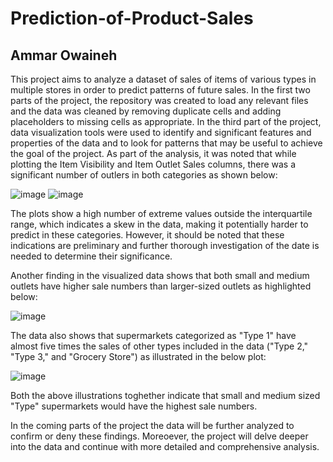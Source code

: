 # Prediction-of-Product-Sales
## Ammar Owaineh
This project aims to analyze a dataset of sales of items of various types in multiple stores in order to predict patterns of future sales. 
In the first two parts of the project, the repository was created to load any relevant files and the data was cleaned by removing duplicate cells and adding placeholders to missing cells as appropriate. 
In the third part of the project, data visualization tools were used to identify and significant features and properties of the data and to look for patterns that may be useful to achieve the goal of the project. 
As part of the analysis, it was noted that while plotting the Item Visibility and Item Outlet Sales columns, there was a significant number of outlers in both categories as shown below: 

![image](https://github.com/AKO91/Prediction-of-Product-Sales/assets/170138532/a719110b-467d-40cf-b3d5-ac089309d816)
![image](https://github.com/AKO91/Prediction-of-Product-Sales/assets/170138532/ba17c4ba-e2ba-4f85-bc02-7e277061007a)

The plots show a high number of extreme values outside the interquartile range, which indicates a skew in the data, making it potentially harder to predict in these categories. However, it should be noted that these indications are preliminary and further thorough investigation of the date is needed to determine their significance. 

Another finding in the visualized data shows that both small and medium outlets have higher sale numbers than larger-sized outlets as highlighted below: 

![image](https://github.com/AKO91/Prediction-of-Product-Sales/assets/170138532/f6fbc03d-bdc1-4cb0-bea1-6246dfa49899)

The data also shows that supermarkets categorized as "Type 1" have almost five times the sales of other types included in the data ("Type 2," "Type 3," and "Grocery Store") as illustrated in the below plot: 

![image](https://github.com/AKO91/Prediction-of-Product-Sales/assets/170138532/d630e996-2b66-4eab-a61a-40f657e15d26)

Both the above illustrations toghether indicate that small and medium sized "Type" supermarkets would have the highest sale numbers. 

In the coming parts of the project the data will be further analyzed to confirm or deny these findings. Moreoever, the project will delve deeper into the data and continue with more detailed and comprehensive analysis. 





